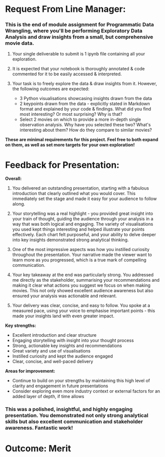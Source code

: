 # Request From Line Manager:
### This is the end of module assignment for Programmatic Data Wrangling, where you'll be performing Exploratory Data Analysis and draw insights from a small, but comprehensive movie data.

1. Your single deliverable to submit is 1 ipynb file containing all your exploration.

2. It is expected that your notebook is thoroughly annotated & code commented for it to be easily accessed & interpreted. 

3. Your task is to freely explore the data & draw insights from it. However, the following outcomes are expected:

    * 3 Python visualisations showcasing insights drawn from the data
    * 2 keypoints drawn from the data - explicitly stated in Markdown format and explained by your code & findings. What did you find most interesting? Or most surprising? Why is that?
    * Select 2 movies on which to provide a more in-depth single observation analysis. Why have you selected these two? What's interesting about them? How do they compare to similar movies?

**These are minimal requirements for this project. Feel free to both expand on them, as well as set more targets for your own exploration!**

# Feedback for Presentation:

**Overall:**

1. You delivered an outstanding presentation, starting with a fabulous introduction that clearly outlined what you would cover. This immediately set the stage and made it easy for your audience to follow along.  

2. Your storytelling was a real highlight - you provided great insight into your train of thought, guiding the audience through your analysis in a way that was both logical and engaging. The variety of visualisations you used kept things interesting and helped illustrate your points effectively. Each chart felt purposeful, and your ability to delve deeper into key insights demonstrated strong analytical thinking.  

3. One of the most impressive aspects was how you instilled curiosity throughout the presentation. Your narrative made the viewer want to learn more as you progressed, which is a true mark of compelling communication.  

4. Your key takeaway at the end was particularly strong. You addressed me directly as the stakeholder, summarising your recommendations and making it clear what actions you suggest we focus on when making movies. This not only showed excellent audience awareness but also ensured your analysis was actionable and relevant.  

5. Your delivery was clear, concise, and easy to follow. You spoke at a measured pace, using your voice to emphasise important points - this made your insights land with even greater impact. 

**Key strengths:** 

  * Excellent introduction and clear structure 
  * Engaging storytelling with insight into your thought process 
  * Strong, actionable key insights and recommendations 
  * Great variety and use of visualisations  
  * Instilled curiosity and kept the audience engaged  
  * Clear, concise, and well-paced delivery 

**Areas for improvement:** 

  * Continue to build on your strengths by maintaining this high level of clarity and engagement in future presentations 
  * Consider exploring even more industry context or external factors for an added layer of depth, if time allows 

### This was a polished, insightful, and highly engaging presentation. You demonstrated not only strong analytical skills but also excellent communication and stakeholder awareness. Fantastic work!
# Outcome: Merit 



